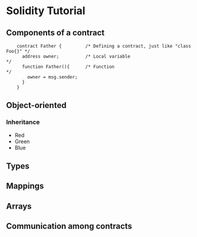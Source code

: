 # Solidity Tutorial #
## Components of a contract ##

```solidity
    contract Father {         /* Defining a contract, just like "class Foo{}" */
      address owner;          /* Local variable                               */
      function Father(){      /* Function                                     */
        owner = msg.sender;
      }
    }
```
## Object-oriented ##
### Inheritance ###
* Red
* Green
* Blue

## Types ##
## Mappings ##
## Arrays ##
## Communication among contracts ##
